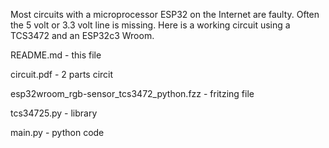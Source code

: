 Most circuits with a microprocessor ESP32 on the Internet are faulty. Often the 5 volt or 3.3 volt line is missing.
Here is a working circuit using a TCS3472 and an ESP32c3 Wroom.

README.md - this file

circuit.pdf - 2 parts circit

esp32wroom_rgb-sensor_tcs3472_python.fzz - fritzing file

tcs34725.py - library

main.py - python code


